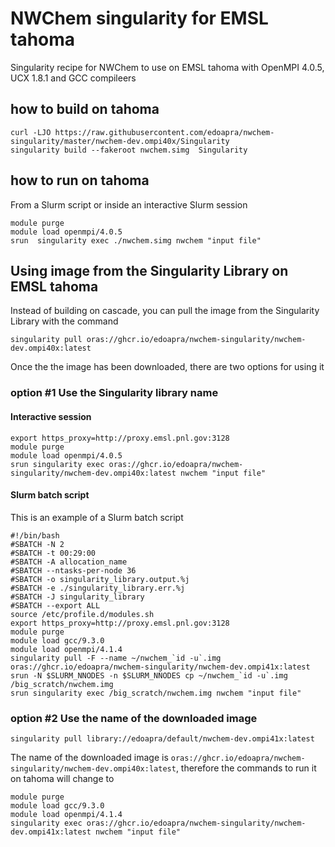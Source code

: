 # NWChem singularity for EMSL tahoma

Singularity recipe for NWChem to use on EMSL tahoma with OpenMPI 4.0.5, UCX 1.8.1 and GCC compileers

## how to build on tahoma
```
curl -LJO https://raw.githubusercontent.com/edoapra/nwchem-singularity/master/nwchem-dev.ompi40x/Singularity
singularity build --fakeroot nwchem.simg  Singularity
```
## how to run on tahoma

From a Slurm script or inside an interactive Slurm session
```
module purge
module load openmpi/4.0.5
srun  singularity exec ./nwchem.simg nwchem "input file"
```
## Using image from the Singularity Library on EMSL tahoma
Instead of building on cascade, you can pull the image from the Singularity Library with the command

```
singularity pull oras://ghcr.io/edoapra/nwchem-singularity/nwchem-dev.ompi40x:latest
```
Once the the image has been downloaded, there are two options for using it

### option \#1 Use the Singularity library name

#### Interactive session
```
export https_proxy=http://proxy.emsl.pnl.gov:3128
module purge
module load openmpi/4.0.5
srun singularity exec oras://ghcr.io/edoapra/nwchem-singularity/nwchem-dev.ompi40x:latest nwchem "input file"
```

#### Slurm batch script

This is an example of a Slurm batch script
```
#!/bin/bash
#SBATCH -N 2
#SBATCH -t 00:29:00
#SBATCH -A allocation_name
#SBATCH --ntasks-per-node 36
#SBATCH -o singularity_library.output.%j
#SBATCH -e ./singularity_library.err.%j
#SBATCH -J singularity_library
#SBATCH --export ALL
source /etc/profile.d/modules.sh
export https_proxy=http://proxy.emsl.pnl.gov:3128
module purge
module load gcc/9.3.0
module load openmpi/4.1.4
singularity pull -F --name ~/nwchem_`id -u`.img  oras://ghcr.io/edoapra/nwchem-singularity/nwchem-dev.ompi41x:latest
srun -N $SLURM_NNODES -n $SLURM_NNODES cp ~/nwchem_`id -u`.img /big_scratch/nwchem.img
srun singularity exec /big_scratch/nwchem.img nwchem "input file"
```


### option \#2 Use the name of the downloaded image
```
singularity pull library://edoapra/default/nwchem-dev.ompi41x:latest
```
The name of the downloaded image is `oras://ghcr.io/edoapra/nwchem-singularity/nwchem-dev.ompi40x:latest`, therefore the commands to run it on tahoma will change to

```
module purge
module load gcc/9.3.0
module load openmpi/4.1.4
singularity exec oras://ghcr.io/edoapra/nwchem-singularity/nwchem-dev.ompi41x:latest nwchem "input file"
```
